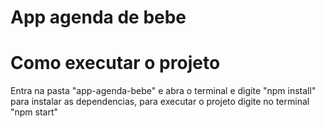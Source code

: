 # App agenda de bebe

# Como executar o projeto

Entra na pasta "app-agenda-bebe" e abra o terminal e digite "npm install" para instalar as dependencias, para executar o projeto digite no terminal "npm start" 
